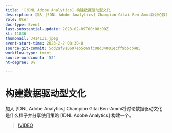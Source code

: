 ```yaml
---
title: ‘[!DNL Adobe Analytics] 构建数据驱动型文化
description: 加入 [!DNL Adobe Analytics] Champion Gitai Ben-Ammi将讨论数据驱动文化是什么样子并分享使用策略 [!DNL Adobe Analytics] 构建一个。
role: User
doc-type: Event
last-substantial-update: 2023-02-09T00:00:00Z
kt: 11836
thumbnail: 3414131.jpeg
event-start-time: 2023-2-2 08:30-8
source-git-commit: 5dd2af910607eb5c69fc08d34001ecff9bbcb485
workflow-type: tm+mt
source-wordcount: '52'
ht-degree: 0%

---
```


# 构建数据驱动型文化

加入 [!DNL Adobe Analytics] Champion Gitai Ben-Ammi将讨论数据驱动文化是什么样子并分享使用策略 [!DNL Adobe Analytics] 构建一个。

>[!VIDEO](https://video.tv.adobe.com/v/3414131/?quality=12&learn=on)
